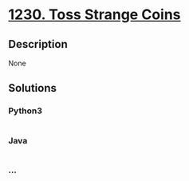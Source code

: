 # [1230. Toss Strange Coins](https://leetcode.com/problems/toss-strange-coins)

## Description
None


## Solutions


### Python3

```python

```

### Java

```java

```

### ...
```

```
